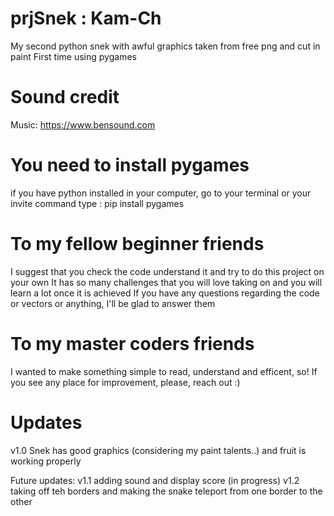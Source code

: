 # prjSnek : Kam-Ch
My second python snek with awful graphics taken from free png and cut in paint
First time using pygames 

# Sound credit
Music: https://www.bensound.com

# You need to install pygames
if you have python installed in your computer, go to your terminal or your invite command
type : pip install pygames

# To my fellow beginner friends
I suggest that you check the code understand it and try to do this project on your own
It has so many challenges that you will love taking on and you will learn a lot once it is achieved
If you have any questions regarding the code or vectors or anything, I'll be glad to answer them

# To my master coders friends
I wanted to make something simple to read, understand and efficent, so!
If you see any place for improvement, please, reach out :)


# Updates
v1.0
Snek has good graphics (considering my paint talents..) and fruit is working properly

Future updates:
v1.1 adding sound and display score (in progress)
v1.2 taking off teh borders and making the snake teleport from one border to the other
